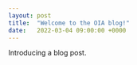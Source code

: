 ```yaml
---
layout: post
title:  "Welcome to the OIA blog!"
date:   2022-03-04 09:00:00 +0000
---
```

Introducing a blog post.
